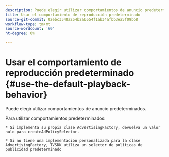 ```yaml
---
description: Puede elegir utilizar comportamientos de anuncio predeterminados.
title: Usar el comportamiento de reproducción predeterminado
source-git-commit: 02ebc3548a254b2a6554f1ab34afbb3ea5f09bb8
workflow-type: tm+mt
source-wordcount: '60'
ht-degree: 0%

---
```


# Usar el comportamiento de reproducción predeterminado {#use-the-default-playback-behavior}

Puede elegir utilizar comportamientos de anuncio predeterminados.

Para utilizar comportamientos predeterminados:

    * Si implementa su propia clase AdvertisingFactory, devuelva un valor nulo para createAdPolicySelector.
    
    * Si no tiene una implementación personalizada para la clase AdvertisingFactory, TVSDK utiliza un selector de políticas de publicidad predeterminado
